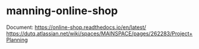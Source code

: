 # manning-online-shop

Document: https://online-shop.readthedocs.io/en/latest/
https://dutq.atlassian.net/wiki/spaces/MAINSPACE/pages/262283/Project+Planning
